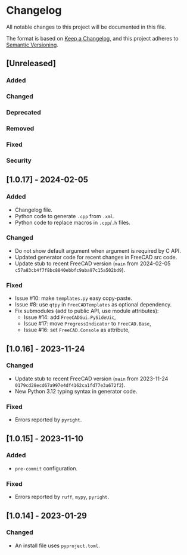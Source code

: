 # Changelog

All notable changes to this project will be documented in this file.

The format is based on [Keep a Changelog](https://keepachangelog.com/en/1.1.0/),
and this project adheres to [Semantic Versioning](https://semver.org/spec/v2.0.0.html).

## [Unreleased]

### Added

### Changed

### Deprecated

### Removed

### Fixed

### Security

## [1.0.17] - 2024-02-05

### Added

- Changelog file.
- Python code to generate `.cpp` from `.xml`.
- Python code to replace macros in `.cpp`/`.h` files.

### Changed

- Do not show default argument when argument is required by C API.
- Updated generator code for recent changes in FreeCAD src code.
- Update stub to recent FreeCAD version (`main` from 2024-02-05 `c57a83cb4f7f8bc8840ebbfc9aba97c15a502bd9`).

### Fixed

- Issue #10: make `templates.py` easy copy-paste.
- Issue #8: use `qtpy` in `FreeCADTemplates` as optional dependency.
- Fix submodules (add to public API, use module attributes):
  - Issue #14: add `FreeCADGui.PySideUic`,
  - Issue #17: move `ProgressIndicator` to `FreeCAD.Base`,
  - Issue #16: set `FreeCAD.Console` as attribute,

## [1.0.16] - 2023-11-24

### Changed

- Update stub to recent FreeCAD version (`main` from 2023-11-24 `0179cd28ecd67a997e4df4162ca1fd77e3a672f2`).
- New Python 3.12 typing syntax in generator code.

### Fixed

- Errors reported by `pyright`.

## [1.0.15] - 2023-11-10

### Added

- `pre-commit` configuration.

### Fixed

- Errors reported by `ruff`, `mypy`, `pyright`.

## [1.0.14] - 2023-01-29

### Changed

- An install file uses `pyproject.toml`.
